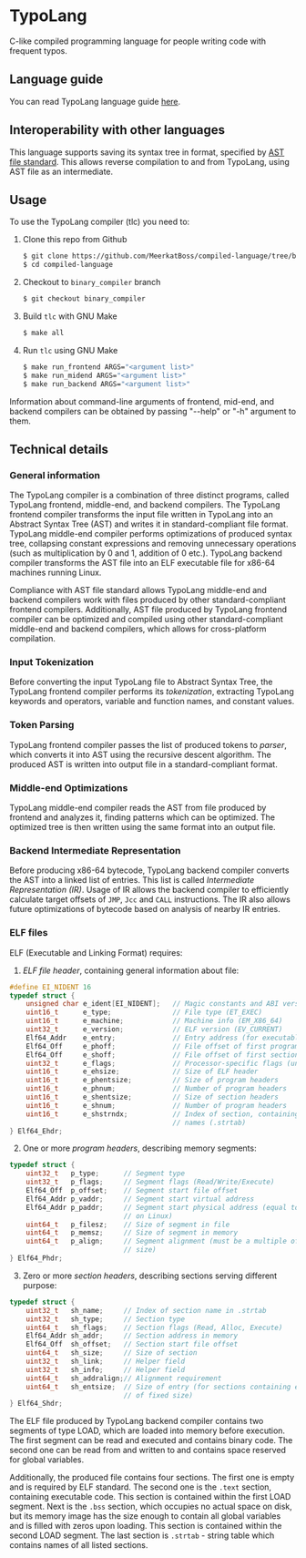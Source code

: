 # TypoLang
C-like compiled programming language for people writing code with frequent typos.

## Language guide

You can read TypoLang language guide [here](GUIDE.md).

## Interoperability with other languages
This language supports saving its syntax tree in format, specified by
[AST file standard](
https://github.com/MeerkatBoss/ast-standard/blob/master/README.md). This allows
reverse compilation to and from TypoLang, using AST file as an intermediate.

## Usage

To use the TypoLang compiler (tlc) you need to:

1. Clone this repo from Github
    ```bash
    $ git clone https://github.com/MeerkatBoss/compiled-language/tree/binary_compiler
    $ cd compiled-language
    ```
2. Checkout to `binary_compiler` branch
    ```bash
    $ git checkout binary_compiler
    ```
3. Build `tlc` with GNU Make
    ```bash
    $ make all
    ```
4. Run `tlc` using GNU Make
    ```bash
    $ make run_frontend ARGS="<argument list>"
    $ make run_midend ARGS="<argument list>"
    $ make run_backend ARGS="<argument list>"
    ```

Information about command-line arguments of frontend, mid-end, and backend
compilers can be obtained by passing "--help" or  "-h" argument to them.

## Technical details

### General information

The TypoLang compiler is a combination of three distinct programs, called 
TypoLang frontend, middle-end, and backend compilers. The TypoLang frontend
compiler transforms the input file written in TypoLang into an Abstract Syntax
Tree (AST) and writes it in standard-compliant file format. TypoLang middle-end
compiler performs optimizations of produced syntax tree, collapsing constant
expressions and removing unnecessary operations (such as multiplication by 0 and
1, addition of 0 etc.). TypoLang backend compiler transforms the AST file into
an ELF executable file for x86-64 machines running Linux.

Compliance with AST file standard allows TypoLang middle-end and backend
compilers work with files produced by other standard-compliant frontend
compilers. Additionally, AST file produced by TypoLang frontend compiler can be
optimized and compiled using other standard-compliant middle-end and backend
compilers, which allows for cross-platform compilation.

### Input Tokenization

Before converting the input TypoLang file to Abstract Syntax Tree, the TypoLang
frontend compiler performs its *tokenization*, extracting TypoLang keywords and
operators, variable and function names, and constant values.

### Token Parsing

TypoLang frontend compiler passes the list of produced tokens to *parser*, which
converts it into AST using the recursive descent algorithm. The produced AST
is written into output file in a standard-compliant format.

### Middle-end Optimizations

TypoLang middle-end compiler reads the AST from file produced by frontend and
analyzes it, finding patterns which can be optimized. The optimized tree is then
written using the same format into an output file.

### Backend Intermediate Representation

Before producing x86-64 bytecode, TypoLang backend compiler converts the AST
into a linked list of entries. This list is called *Intermediate Representation
(IR)*. Usage of IR allows the backend compiler to efficiently calculate target
offsets of `JMP`, `Jcc` and `CALL` instructions. The IR also allows future
optimizations of bytecode based on analysis of nearby IR entries.

### ELF files

ELF (Executable and Linking Format) requires:

1. *ELF file header*, containing general information about file:
```c
#define EI_NIDENT 16
typedef struct {
    unsigned char e_ident[EI_NIDENT];   // Magic constants and ABI version
    uint16_t      e_type;               // File type (ET_EXEC)
    uint16_t      e_machine;            // Machine info (EM_X86_64)
    uint32_t      e_version;            // ELF version (EV_CURRENT)
    Elf64_Addr    e_entry;              // Entry address (for executable files)
    Elf64_Off     e_phoff;              // File offset of first program header
    Elf64_Off     e_shoff;              // File offset of first section header
    uint32_t      e_flags;              // Processor-specific flags (undefined)
    uint16_t      e_ehsize;             // Size of ELF header
    uint16_t      e_phentsize;          // Size of program headers
    uint16_t      e_phnum;              // Number of program headers
    uint16_t      e_shentsize;          // Size of section headers
    uint16_t      e_shnum;              // Number of program headers
    uint16_t      e_shstrndx;           // Index of section, containing section
                                        // names (.strtab)
} Elf64_Ehdr;
```

2. One or more *program headers*, describing memory segments:
```c
typedef struct {
    uint32_t   p_type;      // Segment type
    uint32_t   p_flags;     // Segment flags (Read/Write/Execute)
    Elf64_Off  p_offset;    // Segment start file offset
    Elf64_Addr p_vaddr;     // Segment start virtual address
    Elf64_Addr p_paddr;     // Segment start physical address (equal to virtual
                            // on Linux)
    uint64_t   p_filesz;    // Size of segment in file
    uint64_t   p_memsz;     // Size of segment in memory
    uint64_t   p_align;     // Segment alignment (must be a multiple of page
                            // size)
} Elf64_Phdr;
```

3. Zero or more *section headers*, describing sections serving different
    purpose:
```c
typedef struct {
    uint32_t   sh_name;     // Index of section name in .strtab
    uint32_t   sh_type;     // Section type
    uint64_t   sh_flags;    // Section flags (Read, Alloc, Execute)
    Elf64_Addr sh_addr;     // Section address in memory
    Elf64_Off  sh_offset;   // Section start file offset
    uint64_t   sh_size;     // Size of section
    uint32_t   sh_link;     // Helper field
    uint32_t   sh_info;     // Helper field
    uint64_t   sh_addralign;// Alignment requirement
    uint64_t   sh_entsize;  // Size of entry (for sections containing entries
                            // of fixed size)
} Elf64_Shdr;
```

The ELF file produced by TypoLang backend compiler contains two segments of type
LOAD, which are loaded into memory before execution. The first segment can be
read and executed and contains binary code. The second one can be read from and
written to and contains space reserved for global variables.

Additionally, the produced file contains four sections. The first one is empty
and is required by ELF standard. The second one is the `.text` section,
containing executable code. This section is contained within the first LOAD
segment. Next is the `.bss` section, which occupies no actual space on disk, but
its memory image has the size enough to contain all global variables and is
filled with zeros upon loading. This section is contained within the second LOAD
segment. The last section is `.strtab` - string table which contains names of
all listed sections.
